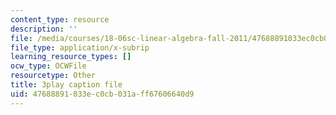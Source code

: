 ```yaml
---
content_type: resource
description: ''
file: /media/courses/18-06sc-linear-algebra-fall-2011/47688891033ec0cb031aff67606640d9_0oBJN8F616U.srt
file_type: application/x-subrip
learning_resource_types: []
ocw_type: OCWFile
resourcetype: Other
title: 3play caption file
uid: 47688891-033e-c0cb-031a-ff67606640d9
---
```

